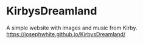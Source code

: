 # KirbysDreamland
A simple website with images and music from Kirby.
https://josephwhite.github.io/KirbysDreamland/

